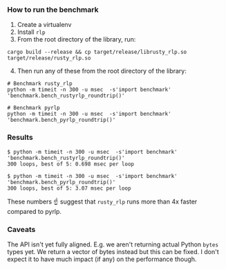 ### How to run the benchmark

1. Create a virtualenv
2. Install `rlp`
3. From the root directory of the library, run:

```
cargo build --release && cp target/release/librusty_rlp.so target/release/rusty_rlp.so
``` 

4. Then run any of these from the root directory of the library:

```
# Benchmark rusty_rlp
python -m timeit -n 300 -u msec  -s'import benchmark' 'benchmark.bench_rustyrlp_roundtrip()'

# Benchmark pyrlp
python -m timeit -n 300 -u msec  -s'import benchmark' 'benchmark.bench_pyrlp_roundtrip()'
```

### Results

```
$ python -m timeit -n 300 -u msec  -s'import benchmark' 'benchmark.bench_rustyrlp_roundtrip()'
300 loops, best of 5: 0.698 msec per loop

$ python -m timeit -n 300 -u msec  -s'import benchmark' 'benchmark.bench_pyrlp_roundtrip()'
300 loops, best of 5: 3.07 msec per loop
```

These numbers ☝️ suggest that `rusty_rlp` runs more than 4x faster compared to pyrlp.

### Caveats

The API isn't yet fully aligned. E.g. we aren't returning actual Python `bytes` types yet.
We return a vector of bytes instead but this can be fixed. I don't expect it to have much impact (if any) on the performance though.

